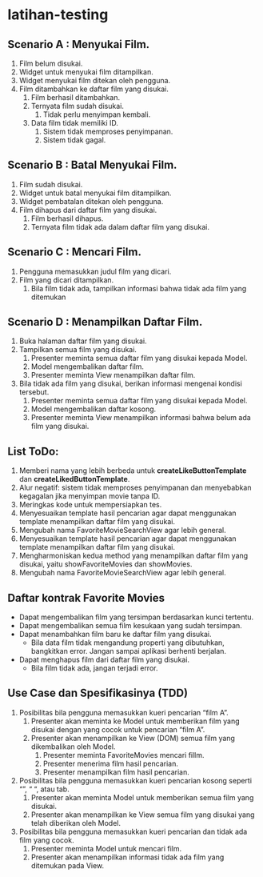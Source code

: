 # latihan-testing

## Scenario A : Menyukai Film.
1. Film belum disukai.
2. Widget untuk menyukai film ditampilkan.
3. Widget menyukai film ditekan oleh pengguna.
4. Film ditambahkan ke daftar film yang disukai.
     1. Film berhasil ditambahkan.
     2. Ternyata film sudah disukai.
          1. Tidak perlu menyimpan kembali.
     3. Data film tidak memiliki ID.
          1. Sistem tidak memproses penyimpanan.
          2. Sistem tidak gagal.

## Scenario B : Batal Menyukai Film.
1. Film sudah disukai.
2. Widget untuk batal menyukai film ditampilkan.
3. Widget pembatalan ditekan oleh pengguna.
4. Film dihapus dari daftar film yang disukai.
     1. Film berhasil dihapus.
     2. Ternyata film tidak ada dalam daftar film yang disukai.

## Scenario C : Mencari Film.
1. Pengguna memasukkan judul film yang dicari.
2. Film yang dicari ditampilkan.
     1. Bila film tidak ada, tampilkan informasi bahwa tidak ada film yang ditemukan

## Scenario D : Menampilkan Daftar Film.
1. Buka halaman daftar film yang disukai.
2. Tampilkan semua film yang disukai.
     1. Presenter meminta semua daftar film yang disukai kepada Model.
     2. Model mengembalikan daftar film.
     3. Presenter meminta View menampilkan daftar film.
3. Bila tidak ada film yang disukai, berikan informasi mengenai kondisi tersebut.
     1. Presenter meminta semua daftar film yang disukai kepada Model.
     2. Model mengembalikan daftar kosong.
     3. Presenter meminta View menampilkan informasi bahwa belum ada film yang disukai.

## List ToDo:
1. Memberi nama yang lebih berbeda untuk **createLikeButtonTemplate** dan **createLikedButtonTemplate**.
2. Alur negatif: sistem tidak memproses penyimpanan dan menyebabkan kegagalan jika menyimpan movie tanpa ID.
3. Meringkas kode untuk mempersiapkan tes.
4. Menyesuaikan template hasil pencarian agar dapat menggunakan template menampilkan daftar film yang disukai.
5. Mengubah nama FavoriteMovieSearchView agar lebih general.
6. Menyesuaikan template hasil pencarian agar dapat menggunakan template menampilkan daftar film yang disukai.
7. Mengharmoniskan kedua method yang menampilkan daftar film yang disukai, yaitu showFavoriteMovies dan showMovies.
8. Mengubah nama FavoriteMovieSearchView agar lebih general.

## Daftar kontrak Favorite Movies
- Dapat mengembalikan film yang tersimpan berdasarkan kunci tertentu.
- Dapat mengembalikan semua film kesukaan yang sudah tersimpan.
- Dapat menambahkan film baru ke daftar film yang disukai.
     - Bila data film tidak mengandung properti yang dibutuhkan, bangkitkan error. Jangan sampai aplikasi berhenti berjalan.
- Dapat menghapus film dari daftar film yang disukai.
     - Bila film tidak ada, jangan terjadi error.

## Use Case dan Spesifikasinya (TDD)
1. Posibilitas bila pengguna memasukkan kueri pencarian “film A”.
     1. Presenter akan meminta ke Model untuk memberikan film yang disukai dengan yang cocok untuk pencarian “film A”.
     2. Presenter akan menampilkan ke View (DOM) semua film yang dikembalikan oleh Model.
          1. Presenter meminta FavoriteMovies mencari fillm.
          2. Presenter menerima film hasil pencarian.
          3. Presenter menampilkan film hasil pencarian.
2. Posibilitas bila pengguna memasukkan kueri pencarian kosong seperti “”, “ “, atau tab.
     1. Presenter akan meminta Model untuk memberikan semua film yang disukai.
     2. Presenter akan menampilkan ke View semua film yang disukai yang telah diberikan oleh Model.
3. Posibilitas bila pengguna memasukkan kueri pencarian dan tidak ada film yang cocok.
     1. Presenter meminta Model untuk mencari film.
     2. Presenter akan menampilkan informasi tidak ada film yang ditemukan pada View.